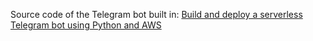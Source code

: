 Source code of the Telegram bot built in: [Build and deploy a serverless Telegram bot using Python and AWS](https://andres.reveronmolina.me/posts/telegram-aws-bot/)
